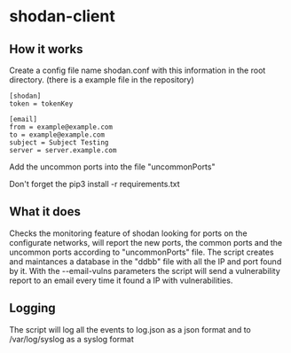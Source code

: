 # shodan-client

## How it works
Create a config file name shodan.conf with this information in the root directory. (there is a example file in the repository)

```
[shodan]
token = tokenKey

[email]
from = example@example.com
to = example@example.com
subject = Subject Testing
server = server.example.com
```
Add the uncommon ports into the file "uncommonPorts"

Don't forget the pip3 install -r requirements.txt

## What it does
Checks the monitoring feature of shodan looking for ports on the configurate networks, will report the new ports, the common ports and the uncommon ports according to "uncommonPorts" file.
The script creates and maintances a database in the "ddbb" file with all the IP and port found by it.
With the --email-vulns parameters the script will send a vulnerability report to an email every time it found a IP with vulnerabilities.

## Logging
The script will log all the events to log.json as a json format and to /var/log/syslog as a syslog format

